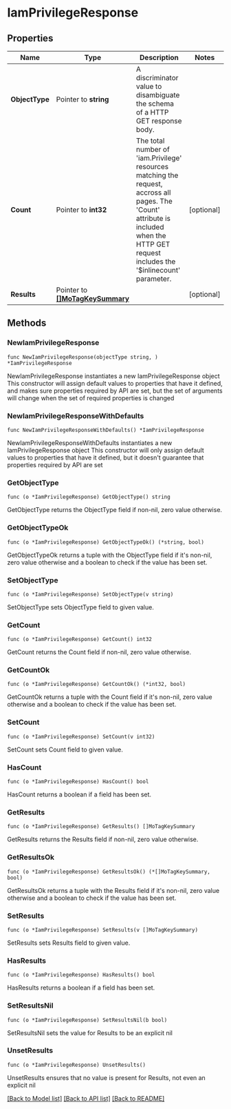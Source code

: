 # IamPrivilegeResponse

## Properties

Name | Type | Description | Notes
------------ | ------------- | ------------- | -------------
**ObjectType** | Pointer to **string** | A discriminator value to disambiguate the schema of a HTTP GET response body. | 
**Count** | Pointer to **int32** | The total number of &#39;iam.Privilege&#39; resources matching the request, accross all pages. The &#39;Count&#39; attribute is included when the HTTP GET request includes the &#39;$inlinecount&#39; parameter. | [optional] 
**Results** | Pointer to [**[]MoTagKeySummary**](MoTagKeySummary.md) |  | [optional] 

## Methods

### NewIamPrivilegeResponse

`func NewIamPrivilegeResponse(objectType string, ) *IamPrivilegeResponse`

NewIamPrivilegeResponse instantiates a new IamPrivilegeResponse object
This constructor will assign default values to properties that have it defined,
and makes sure properties required by API are set, but the set of arguments
will change when the set of required properties is changed

### NewIamPrivilegeResponseWithDefaults

`func NewIamPrivilegeResponseWithDefaults() *IamPrivilegeResponse`

NewIamPrivilegeResponseWithDefaults instantiates a new IamPrivilegeResponse object
This constructor will only assign default values to properties that have it defined,
but it doesn't guarantee that properties required by API are set

### GetObjectType

`func (o *IamPrivilegeResponse) GetObjectType() string`

GetObjectType returns the ObjectType field if non-nil, zero value otherwise.

### GetObjectTypeOk

`func (o *IamPrivilegeResponse) GetObjectTypeOk() (*string, bool)`

GetObjectTypeOk returns a tuple with the ObjectType field if it's non-nil, zero value otherwise
and a boolean to check if the value has been set.

### SetObjectType

`func (o *IamPrivilegeResponse) SetObjectType(v string)`

SetObjectType sets ObjectType field to given value.


### GetCount

`func (o *IamPrivilegeResponse) GetCount() int32`

GetCount returns the Count field if non-nil, zero value otherwise.

### GetCountOk

`func (o *IamPrivilegeResponse) GetCountOk() (*int32, bool)`

GetCountOk returns a tuple with the Count field if it's non-nil, zero value otherwise
and a boolean to check if the value has been set.

### SetCount

`func (o *IamPrivilegeResponse) SetCount(v int32)`

SetCount sets Count field to given value.

### HasCount

`func (o *IamPrivilegeResponse) HasCount() bool`

HasCount returns a boolean if a field has been set.

### GetResults

`func (o *IamPrivilegeResponse) GetResults() []MoTagKeySummary`

GetResults returns the Results field if non-nil, zero value otherwise.

### GetResultsOk

`func (o *IamPrivilegeResponse) GetResultsOk() (*[]MoTagKeySummary, bool)`

GetResultsOk returns a tuple with the Results field if it's non-nil, zero value otherwise
and a boolean to check if the value has been set.

### SetResults

`func (o *IamPrivilegeResponse) SetResults(v []MoTagKeySummary)`

SetResults sets Results field to given value.

### HasResults

`func (o *IamPrivilegeResponse) HasResults() bool`

HasResults returns a boolean if a field has been set.

### SetResultsNil

`func (o *IamPrivilegeResponse) SetResultsNil(b bool)`

 SetResultsNil sets the value for Results to be an explicit nil

### UnsetResults
`func (o *IamPrivilegeResponse) UnsetResults()`

UnsetResults ensures that no value is present for Results, not even an explicit nil

[[Back to Model list]](../README.md#documentation-for-models) [[Back to API list]](../README.md#documentation-for-api-endpoints) [[Back to README]](../README.md)


